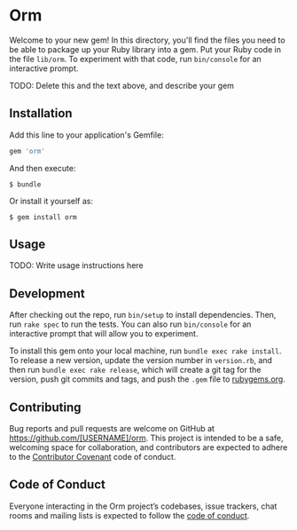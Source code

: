 # Orm

Welcome to your new gem! In this directory, you'll find the files you need to be able to package up your Ruby library into a gem. Put your Ruby code in the file `lib/orm`. To experiment with that code, run `bin/console` for an interactive prompt.

TODO: Delete this and the text above, and describe your gem

## Installation

Add this line to your application's Gemfile:

```ruby
gem 'orm'
```

And then execute:

    $ bundle

Or install it yourself as:

    $ gem install orm

## Usage

TODO: Write usage instructions here

## Development

After checking out the repo, run `bin/setup` to install dependencies. Then, run `rake spec` to run the tests. You can also run `bin/console` for an interactive prompt that will allow you to experiment.

To install this gem onto your local machine, run `bundle exec rake install`. To release a new version, update the version number in `version.rb`, and then run `bundle exec rake release`, which will create a git tag for the version, push git commits and tags, and push the `.gem` file to [rubygems.org](https://rubygems.org).

## Contributing

Bug reports and pull requests are welcome on GitHub at https://github.com/[USERNAME]/orm. This project is intended to be a safe, welcoming space for collaboration, and contributors are expected to adhere to the [Contributor Covenant](http://contributor-covenant.org) code of conduct.

## Code of Conduct

Everyone interacting in the Orm project’s codebases, issue trackers, chat rooms and mailing lists is expected to follow the [code of conduct](https://github.com/[USERNAME]/orm/blob/master/CODE_OF_CONDUCT.md).
